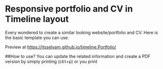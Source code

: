 # Responsive portfolio and CV in Timeline layout
Every wondered to create a similar looking website/portfolio and CV. Here is the basic template you can use. 

Preview at
https://itsselvam.github.io/timeline.Portfolio/


##How to use?
You can update the related information and create a PDF version by simply printing (ctrl+p) or you print  
